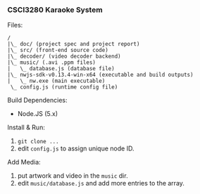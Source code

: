 ### CSCI3280 Karaoke System

Files:

```
/
|\_ doc/ (project spec and project report)
|\_ src/ (front-end source code)
|\_ decoder/ (video decoder backend)
|\_ music/ (.avi .ppm files)
|   \_ database.js (database file)
|\_ nwjs-sdk-v0.13.4-win-x64 (executable and build outputs)
|   \_ nw.exe (main executable)
 \_ config.js (runtime config file)
```

Build Dependencies:

* Node.JS (5.x)

Install & Run:

1. `git clone ...`
2. edit `config.js` to assign unique node ID.

Add Media:

1. put artwork and video in the `music` dir.
2. edit `music/database.js` and add more entries to the array.
